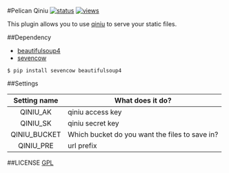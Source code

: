 #Pelican Qiniu
[![status](https://sourcegraph.com/api/repos/github.com/mtunique/pelican_qiniu/.badges/status.png)](https://sourcegraph.com/github.com/mtunique/pelican_qiniu)
[![views](https://sourcegraph.com/api/repos/github.com/mtunique/pelican_qiniu/.counters/views.png)](https://sourcegraph.com/github.com/mtunique/pelican_qiniu)

This plugin allows you to use [qiniu](http://www.qiniu.com/) to serve your static files.

##Dependency
- [beautifulsoup4](http://www.crummy.com/software/BeautifulSoup/)
- [sevencow](https://github.com/yueyoum/seven-cow)

```
$ pip install sevencow beautifulsoup4
```

##Settings

| Setting name | What does it do? |
| :----------: | ---------------- |
| QINIU_AK | qiniu access key |
| QINIU_SK | qiniu secret key |
| QINIU_BUCKET | Which bucket do you want the files to save in? |
| QINIU_PRE | url prefix |

##LICENSE
[GPL](https://github.com/mtunique/pelican_qiniu/blob/master/LICENSE)
